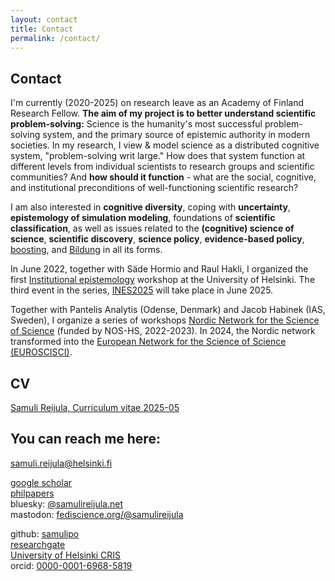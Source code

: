 ```yaml
---
layout: contact
title: Contact
permalink: /contact/
---
```


## Contact 

I'm currently (2020-2025) on research leave as an Academy of Finland Research Fellow. **The aim of my project is to better understand scientific problem-solving:** Science is the humanity's most successful problem-solving system, and the primary source of epistemic authority in modern societies. In my research, I view & model science as a distributed cognitive system, "problem-solving writ large." How does that system function at different levels from individual scientists to research groups and scientific communities? And **how should it function** - what are the social, cognitive, and institutional preconditions of well-functioning scientific research?

I am also interested in **cognitive diversity**, coping with **uncertainty**, **epistemology of simulation modeling**, foundations of **scientific classification**, as well as issues related to the **(cognitive) science of science**, **scientific discovery**, **science policy**, **evidence-based policy**, <a href="https://www.scienceofboosting.org/" target="_blank">boosting</a>, and <a href="https://www.samulireijula.net/presentation/university/2024/09/14/bildung-university.html" target="_blank">Bildung</a> in all its forms.

In June 2022, together with Säde Hormio and Raul Hakli, I organized the first <a href="https://social-epistemology.com/2024/05/27/ideal-institutional-epistemology-sade-hormio-and-samuli-reijula/" target="_blank">Institutional epistemology</a> workshop at the University of Helsinki. The third event in the series, <a href="https://www.institutionalepistemology.net" target="_blank">INES2025</a> will take place in June 2025.

Together with Pantelis Analytis (Odense, Denmark) and Jacob Habinek (IAS, Sweden), I organize a series of workshops <a href="https://www.nordicscisci.net" target="_blank">Nordic Network for the Science of Science</a> (funded by NOS-HS, 2022-2023). In 2024, the Nordic network transformed into the <a href="https://www.euroscisci.net" target="_blank">European Network for the Science of Science (EUROSCISCI)</a>. 

## CV

<a href="/assets/reijula_cv_2025-05.pdf" target="_blank">Samuli Reijula, Curriculum vitae 2025-05</a>

## You can reach me here:
<a href="mailto:samuli.reijula@helsinki.fi">samuli.reijula@helsinki.fi</a>

<a href="https://scholar.google.fi/citations?user=piH1k6EAAAAJ&hl=en" target="_blank">google scholar</a>     
<a href="https://philpapers.org/profile/34787" target="_blank">philpapers</a>   
bluesky: <a href="https://bsky.app/profile/samulireijula.net" target="_blank">@samulireijula.net</a>  
mastodon: <a href="https://fediscience.org/@samulireijula">fediscience.org/@samulireijula</a>
<!-- twitter: <a href="https://twitter.com/samulipo" target="_blank">samulipo</a>  -->

github: <a href="https://github.com/samulipo/" target="_blank">samulipo</a>  
<a href="https://www.researchgate.net/profile/Samuli_Reijula" target="_blank">researchgate</a>        
<a href="https://researchportal.helsinki.fi/fi/persons/samuli-reijula" target="_blank">University of Helsinki CRIS</a>        
orcid: <a href="https://orcid.org/0000-0001-6968-5819" target="_blank">0000-0001-6968-5819</a>
<div id="philpeople-component-follow_btn"></div>
<script type="text/javascript" src="https://philpeople.org/components/follow_btn?props%5B%3Aprofile_id_prop%5D=34787&amp;props%5Bcontext%5D=external"></script>